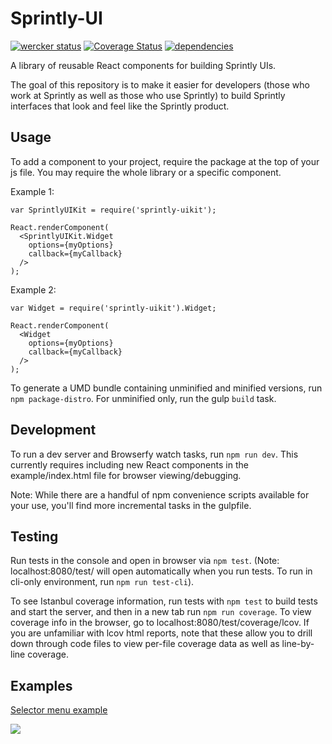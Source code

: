 # Sprintly-UI

[![wercker status](https://app.wercker.com/status/6f1113d164af4141ba82b9608cc795bc/m "wercker status")](https://app.wercker.com/project/bykey/6f1113d164af4141ba82b9608cc795bc)
[![Coverage Status](https://coveralls.io/repos/sprintly/sprintly-ui/badge.png)](https://coveralls.io/r/sprintly/sprintly-ui)
[![dependencies](https://david-dm.org/sprintly/sprintly-ui.png)](https://david-dm.org/sprintly/sprintly-ui.png)

A library of reusable React components for building Sprintly UIs.

The goal of this repository is to make it easier for developers (those who work at Sprintly as well as those who use Sprintly) to build Sprintly interfaces that look and feel like the Sprintly product.


## Usage

To add a component to your project, require the package at the top of your js file. You may require the whole library or a specific component.


Example 1:
```
var SprintlyUIKit = require('sprintly-uikit');

React.renderComponent(
  <SprintlyUIKit.Widget
    options={myOptions}
    callback={myCallback}
  />
);
```


Example 2:
```
var Widget = require('sprintly-uikit').Widget;

React.renderComponent(
  <Widget
    options={myOptions}
    callback={myCallback}
  />
);
```

To generate a UMD bundle containing unminified and minified versions, run ```npm package-distro```.
For unminified only, run the gulp ```build``` task.


## Development

To run a dev server and Browserfy watch tasks, run ```npm run dev```. This currently requires including
new React components in the example/index.html file for browser viewing/debugging.

Note: While there are a handful of npm convenience scripts available for your use,
you'll find more incremental tasks in the gulpfile.


## Testing

Run tests in the console and open in browser via ```npm test```. (Note: localhost:8080/test/ will open automatically when you run tests. To run in cli-only environment, run ```npm run test-cli```).

To see Istanbul coverage information, run tests with ```npm test``` to build tests and start the server,
and then in a new tab run ```npm run coverage```. To view coverage info in the browser, go to localhost:8080/test/coverage/lcov. If you are unfamiliar with lcov html reports, note that these allow you to drill down through code files to view per-file coverage data as well as line-by-line coverage.


## Examples

[Selector menu example][1]

![](http://g.recordit.co/iVmXZP8gLh.gif)

[1]: https://github.com/sprintly/sprintly-uikit/blob/master/examples/index.html
